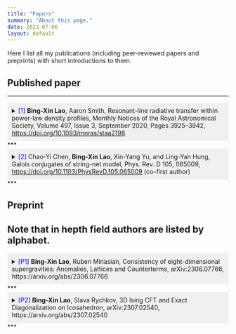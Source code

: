 ```yaml
---
title: "Papers"
summary: "About this page."
date: 2023-07-06
layout: default
---
```


Here I list all my publications (including peer-reviewed papers and preprints) with short introductions to them. 

## Published paper
***
<details>
  <summary style="background-color: #f0f0f0; padding: 10px;"><span style="color: blue;">[1]</span> <b>Bing-Xin Lao</b>, Aaron Smith, Resonant-line radiative transfer within power-law density profiles, Monthly Notices of the Royal Astronomical Society, Volume 497, Issue 3, September 2020, Pages 3925–3942, <a href="https://doi.org/10.1093/mnras/staa2198">https://doi.org/10.1093/mnras/staa2198</a></summary>
  
  <div style="background-color: #f0f0f0; padding: 10px;">
    This paper studies Lyman-alpha radiative transfer process with given density profiles, generalizing the known solutions to non uniform media. Develop gridless Monte-Carlo radiative transfer (GMCRT) method to verify the analytic solutions.
  </div>
</details>
***
<details>
  <summary style="background-color: #f0f0f0; padding: 10px;"><span style="color: blue;">[2]</span> Chao-Yi Chen, <b>Bing-Xin Lao</b>, Xin-Yang Yu, and Ling-Yan Hung, Galois conjugates of string-net model, Phys. Rev. D 105, 065009, <a href="https://doi.org/10.1103/PhysRevD.105.065009">https://doi.org/10.1103/PhysRevD.105.065009</a> (co-first author)</summary>
  
  <div style="background-color: #f0f0f0; padding: 10px;">
    This paper studies Lyman-alpha radiative transfer process with given density profiles, generalizing the known solutions to non uniform media. Develop gridless Monte-Carlo radiative transfer (GMCRT) method to verify the analytic solutions.
  </div>
</details>
***

## Preprint
Note that in hepth field authors are listed by alphabet. 
---
<details>
  <summary style="background-color: #f0f0f0; padding: 10px;"><span style="color: blue;">[P1]</span> <b>Bing-Xin Lao</b>, Ruben Minasian, Consistency of eight-dimensional supergravities: Anomalies, Lattices and Counterterms, arXiv:2306.07766, https://arxiv.org/abs/2306.07766</summary>
  
  <div style="background-color: #f0f0f0; padding: 10px;">
    This paper studies Lyman-alpha radiative transfer process with given density profiles, generalizing the known solutions to non uniform media. Develop gridless Monte-Carlo radiative transfer (GMCRT) method to verify the analytic solutions.
  </div>
</details>
***
<details>
  <summary style="background-color: #f0f0f0; padding: 10px;"><span style="color: blue;">[P2]</span> <b>Bing-Xin Lao</b>, Slava Rychkov, 3D Ising CFT and Exact Diagonalization on Icosahedron, arXiv:2307.02540, https://arxiv.org/abs/2307.02540</summary>
  
  <div style="background-color: #f0f0f0; padding: 10px;">
    This paper studies Lyman-alpha radiative transfer process with given density profiles, generalizing the known solutions to non uniform media. Develop gridless Monte-Carlo radiative transfer (GMCRT) method to verify the analytic solutions.
  </div>
</details>
***